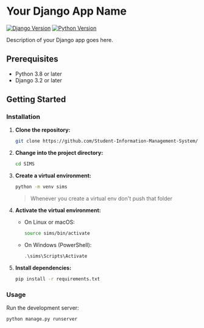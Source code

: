 # Your Django App Name

[![Django Version](https://img.shields.io/badge/Django-3.2-green.svg)](https://www.djangoproject.com/)
[![Python Version](https://img.shields.io/badge/Python-3.8%2B-blue.svg)](https://www.python.org/)

Description of your Django app goes here.

## Prerequisites

- Python 3.8 or later
- Django 3.2 or later

## Getting Started

### Installation

1. **Clone the repository:**

    ```bash
    git clone https://github.com/Student-Information-Management-System/SIMS.git
    ```

2. **Change into the project directory:**

    ```bash
    cd SIMS
    ```

3. **Create a virtual environment:**

    ```bash
    python -m venv sims
    ```

    > Whenever you create a virtual env don't push that folder

4. **Activate the virtual environment:**

    - On Linux or macOS:

        ```bash
        source sims/bin/activate
        ```

    - On Windows (PowerShell):

        ```powershell
        .\sims\Scripts\Activate
        ```

5. **Install dependencies:**

    ```bash
    pip install -r requirements.txt
    ```

### Usage

Run the development server:

```bash
python manage.py runserver
